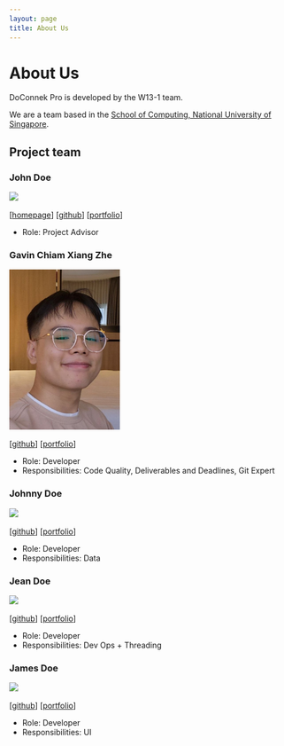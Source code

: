 ```yaml
---
layout: page
title: About Us
---
```

# About Us

DoConnek Pro is developed by the W13-1 team.

We are a team based in the [School of Computing, National University of Singapore](http://www.comp.nus.edu.sg).

## Project team

### John Doe

<img src="images/johndoe.png" width="200px">

[[homepage](http://www.comp.nus.edu.sg/~damithch)]
[[github](https://github.com/johndoe)]
[[portfolio](team/johndoe.md)]

* Role: Project Advisor

### Gavin Chiam Xiang Zhe

<img src="images/gavino3o.png" width="200px">

[[github](http://github.com/gavino3o)]
[[portfolio](team/gavino3o.md)]

* Role: Developer
* Responsibilities: Code Quality, Deliverables and Deadlines, Git Expert

### Johnny Doe

<img src="images/johndoe.png" width="200px">

[[github](http://github.com/johndoe)] [[portfolio](team/johndoe.md)]

* Role: Developer
* Responsibilities: Data

### Jean Doe

<img src="images/johndoe.png" width="200px">

[[github](http://github.com/johndoe)]
[[portfolio](team/johndoe.md)]

* Role: Developer
* Responsibilities: Dev Ops + Threading

### James Doe

<img src="images/johndoe.png" width="200px">

[[github](http://github.com/johndoe)]
[[portfolio](team/johndoe.md)]

* Role: Developer
* Responsibilities: UI
